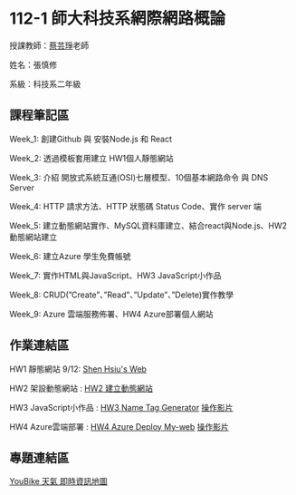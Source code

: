 # 112-1 師大科技系網際網路概論

授課教師：[蔡芸琤](https://github.com/pecu)老師

姓名：張慎修

系級：科技系二年級

## 課程筆記區
  Week_1: 創建Github 與 安裝Node.js 和 React
  
  Week_2: 透過模板套用建立 HW1個人靜態網站

  Week_3: 介紹 開放式系統互通(OSI)七層模型、10個基本網路命令 與 DNS Server

  Week_4: HTTP 請求方法、HTTP 狀態碼 Status Code、實作 server 端

  Week_5: 建立動態網站實作、MySQL資料庫建立、結合react與Node.js、HW2動態網站建立

  Week_6: 建立Azure 學生免費帳號

  Week_7: 實作HTML與JavaScript、HW3 JavaScript小作品

  Week_8: CRUD(”Create”、”Read”、”Update”、”Delete)實作教學

  Week_9: Azure 雲端服務佈署、HW4 Azure部署個人網站
## 作業連結區
  HW1 靜態網站 9/12: [Shen Hsiu's Web](https://shenhsiu45.github.io/My-web/)

  HW2 架設動態網站 : [HW2 建立動態網站](https://youtu.be/FmfE-r48s5M)

  HW3 JavaScript小作品 : [HW3 Name Tag Generator](https://shenhsiu45.github.io/Name-Tag-Generator/)  [操作影片](https://youtu.be/n8--Xlrxd5Q)

  HW4 Azure雲端部署 : [HW4 Azure Deploy My-web](https://shenhsiu.azurewebsites.net/)  [操作影片](https://youtu.be/rQwQjOGy8-s) 
## 專題連結區

  [YouBike 天氣 即時資訊地圖](https://youbike-web.github.io/Youbike-web/)

